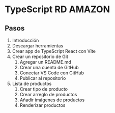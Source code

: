 # TypeScript RD AMAZON

## Pasos
1. Introducción
2. Descargar herramientas
3. Crear app de TypeScript React con Vite
4. Crear un repositorio de Git
   1. Agregar un README.md
   2. Crear una cuenta de GitHub
   3. Conectar VS Code con GitHub
   4. Publicar al repositorio
5. Lista de productos
   1. Crear tipo de producto
   2. Crear arreglo de productos
   3. Añadir imágenes de productos
   4. Renderizar productos
